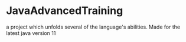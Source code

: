 # JavaAdvancedTraining
a project which unfolds several of the language's abilities. Made for the latest java version 11
